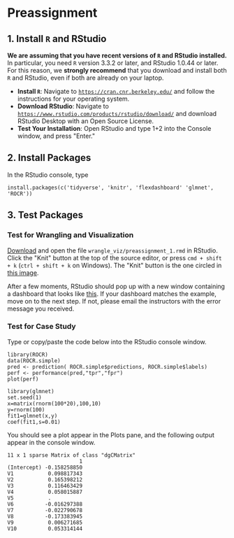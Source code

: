 # Preassignment

## 1. Install `R` and RStudio

**We are assuming that you have recent versions of `R` and RStudio installed.** In particular, you need `R` version 3.3.2 or later, and RStudio 1.0.44 or later. For this reason, we **strongly recommend** that you download and install both `R` and RStudio, even if both are already on your laptop. 
 
- **Install `R`**: Navigate to [`https://cran.cnr.berkeley.edu/`](https://cran.cnr.berkeley.edu/) and follow the instructions for your operating system. 
- **Download RStudio**: Navigate to [`https://www.rstudio.com/products/rstudio/download/`](https://www.rstudio.com/products/rstudio/download/) and download RStudio Desktop with an Open Source License. 
- **Test Your Installation**: Open RStudio and type 1+2 into the Console window, and press "Enter." 

## 2. Install Packages

In the RStudio console, type 
```
install.packages(c('tidyverse', 'knitr', 'flexdashboard' 'glmnet', 'ROCR'))
```

## 3. Test Packages

### Test for Wrangling and Visualization 

[Download](https://philchodrow.github.io/data_science_intro/preassignment/preassignment_1.Rmd) and open the file `wrangle_viz/preassignment_1.rmd` in RStudio. Click the "Knit" button at the top of the source editor, or press `cmd + shift + k` (`ctrl + shift + k` on Windows). The "Knit" button is the one circled in [this image](http://cinf401.artifice.cc/images/workflow-25.png).

After a few moments, RStudio should pop up with a new window containing a dashboard that looks like [this](https://philchodrow.github.io/data_science_intro/preassignment/preassignment_1.html).  If your dashboard matches the example, move on to the next step. If not, please email the instructors with the error message you received. 

### Test for Case Study 

Type or copy/paste the code below into the RStudio console window. 

```
library(ROCR)
data(ROCR.simple)
pred <- prediction( ROCR.simple$predictions, ROCR.simple$labels)
perf <- performance(pred,"tpr","fpr")
plot(perf)

library(glmnet)
set.seed(1)
x=matrix(rnorm(100*20),100,10)
y=rnorm(100)
fit1=glmnet(x,y)
coef(fit1,s=0.01)
```

You should see a plot appear in the Plots pane, and the following output appear in the console window. 

```
11 x 1 sparse Matrix of class "dgCMatrix"
                       1
(Intercept) -0.158258850
V1           0.098817343
V2           0.165398212
V3           0.116463429
V4           0.058015887
V5           .          
V6          -0.016297388
V7          -0.022790678
V8          -0.173383945
V9           0.006271685
V10          0.053314144
```



